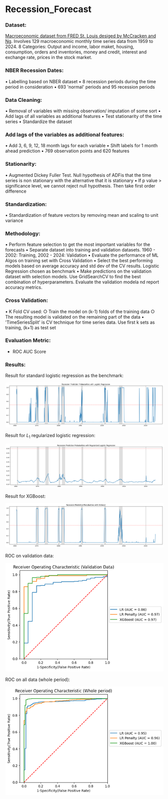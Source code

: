 # Recession_Forecast

### Dataset: 
[Macroeconomic dataset from FRED St. Louis desiged by McCracken and Ng](https://research.stlouisfed.org/econ/mccracken/fred-databases/).
Involves 129 macroeconomic monthly time series data from 1959 to 2024.
8 Categories: Output and income, labor maket, housing, consumption, orders and inventories, money and credit, interest and exchange rate, prices in the stock market.

### NBER Recession Dates:
• Labelling based on NBER dataset
• 8 recession periods during the time period in consideration
• 693 'normal' periods and 95 recession periods

### Data Cleaning:
• Removal of variables with missing observation/ imputation of some sort
• Add lags of all variables as additional features
• Test stationarity of the time series
• Standardize the dataset

### Add lags of the variables as additional features:
• Add 3, 6, 9, 12, 18 month lags for each variable
• Shift labels for 1 month ahead prediction
• 769 observation points and 620 features

### Stationarity:
• Augmented Dickey Fuller Test. Null hypothesis of ADFis that the time series is non stationary with the alternative that it is stationary
• If p value > significance level, we cannot reject null hypothesis. Then take first order difference

### Standardization:
• Standardization of feature vectors by removing mean and scaling to unit variance


### Methodology:
• Perform feature selection to get the most important variables for the forecasts
• Separate dataset into training and validation datasets. 1960 - 2002: Training, 2002 - 2024: Validation
• Evaluate the performance of ML Algos on training set with Cross Validation
• Select the best performing models based on average accuracy and std dev of the CV results. Logistic Regression chosen as benchmark
• Make predictions on the validation dataset with selection models. Use GridSearchCV to find the best combination of hyperparameters. Evaluate the validation modela nd report accuracy metrics.

### Cross Validation:
• K Fold CV used:
	○ Train the model on (k-1) folds of the training data
	○ The resulting model is validated on the remaining part of the data
• 'TimeSeriesSplit' is CV technique for time series data. Use first k sets as training, (k+1) as test set

### Evaluation Metric: 
* ROC AUC Score

### Results: 

Result for standard logistic regression as the benchmark:

<img src='/assets/lr.png' >

Result for $L_1$ regularized logistic regression: 

<img src='/assets/lr_regularization.png' >

Result for XGBoost: 

<img src='/assets/xgboost.png'>


ROC on validation data: 

<img src='/assets/ROC1.png'>


ROC on all data (whole period): 

<img src='/assets/ROC2.png'>